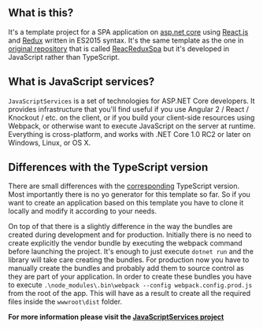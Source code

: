 
## What is this?

It's a template project for a SPA application on [asp.net core](https://www.microsoft.com/net) using [React.js](https://facebook.github.io/react/) and [Redux](http://redux.js.org/) written in ES2015 syntax. It's the same template as the one in [original repository](https://github.com/aspnet/JavaScriptServices) that is called [ReacReduxSpa](https://github.com/aspnet/JavaScriptServices/tree/master/templates/ReactReduxSpa) but it's developed in JavaScript rather than TypeScript.

## What is JavaScript services?

`JavaScriptServices` is a set of technologies for ASP.NET Core developers. It provides infrastructure that you'll find useful if you use Angular 2 / React / Knockout / etc. on the client, or if you build your client-side resources using Webpack, or otherwise want to execute JavaScript on the server at runtime. Everything is cross-platform, and works with .NET Core 1.0 RC2 or later on Windows, Linux, or OS X.

## Differences with the TypeScript version
There are small differences with the [corresponding](https://github.com/aspnet/JavaScriptServices/tree/master/templates/ReactReduxSpa) TypeScript version. Most importantly there is no yo generator for this template so far. So if you want to create an application based on this template you have to clone it locally and modify it according to your needs.

On top of that there is a slightly difference in the way the bundles are created during development and for production. Initially there is no need to create explicitly the vendor bundle by executing the webpack command before launching the project. It's enough to just execute `dotnet run` and the library will take care creating the bundles. For production now you have to manually create the bundles and probably add them to source control as they are part of your application. In order to create these bundles you have to execute `.\node_modules\.bin\webpack --config webpack.config.prod.js` from the root of the app. This will have as a result to create all the required files inside the `wwwroot\dist` folder.

**For more information please visit the [JavaScriptServices project](https://github.com/aspnet/JavaScriptServices)**